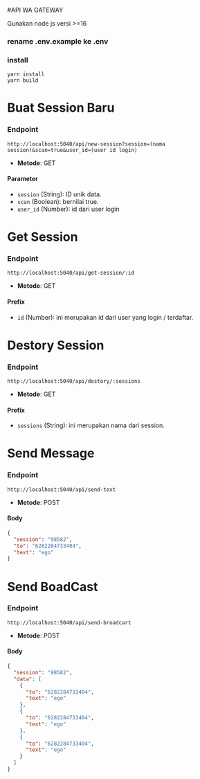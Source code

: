 #API WA GATEWAY

Gunakan node js versi >=16

### rename .env.example ke .env

### install

```
yarn install
yarn build
```

# Buat Session Baru

### Endpoint

```
http://localhost:5040/api/new-session?session=(nama session)&scan=true&user_id=(user id login)
```

- **Metode**: GET

#### Parameter

- `session` (String): ID unik data.
- `scan` (Boolean): bernilai true.
- `user_id` (Number): id dari user login

#

# Get Session

### Endpoint

```
http://localhost:5040/api/get-session/:id
```

- **Metode**: GET

#### Prefix

- `id` (Number): ini merupakan id dari user yang login / terdaftar.

#

# Destory Session

### Endpoint

```
http://localhost:5040/api/destory/:sessions
```

- **Metode**: GET

#### Prefix

- `sessions` (String): ini merupakan nama dari session.

#

# Send Message

### Endpoint

```
http://localhost:5040/api/send-text
```

- **Metode**: POST

#### Body

```json
{
  "session": "98582",
  "to": "6282284733404",
  "text": "ego"
}
```

# Send BoadCast

### Endpoint

```
http://localhost:5040/api/send-broadcart
```

- **Metode**: POST

#### Body

```json
{
  "session": "98582",
  "data": [
    {
      "to": "6282284733404",
      "text": "ego"
    },
    {
      "to": "6282284733404",
      "text": "ego"
    },
    {
      "to": "6282284733404",
      "text": "ego"
    }
  ]
}
```
